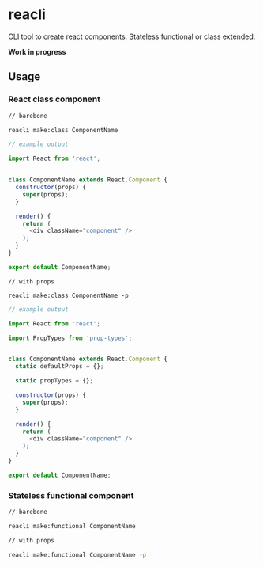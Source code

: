 # reacli

CLI tool to create react components. Stateless functional or class extended.

__Work in progress__

## Usage

### React class component

```bash
// barebone

reacli make:class ComponentName
```

```javascript
// example output

import React from 'react';


class ComponentName extends React.Component {
  constructor(props) {
    super(props);
  }

  render() {
    return (
      <div className="component" />
    );
  }
}

export default ComponentName;
```

```
// with props

reacli make:class ComponentName -p
```

```javascript
// example output

import React from 'react';

import PropTypes from 'prop-types';


class ComponentName extends React.Component {
  static defaultProps = {};

  static propTypes = {};

  constructor(props) {
    super(props);
  }

  render() {
    return (
      <div className="component" />
    );
  }
}

export default ComponentName;
```

### Stateless functional component

```bash
// barebone

reacli make:functional ComponentName

// with props

reacli make:functional ComponentName -p
```
